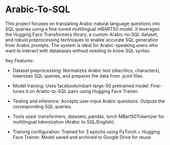 # Arabic-To-SQL
This project focuses on translating Arabic natural language questions into SQL queries using a fine-tuned multilingual mBART50 model.
It leverages the Hugging Face Transformers library, a custom Arabic-to-SQL dataset, and robust preprocessing techniques to enable accurate SQL generation from Arabic prompts.
The system is ideal for Arabic-speaking users who want to interact with databases without needing to know SQL syntax.

Key Features:
  - Dataset preprocessing: Normalizes Arabic text (diacritics, characters), tokenizes SQL queries, and prepares the data from .jsonl files.
    
  - Model training:
    Uses facebook/mbart-large-50 pretrained model.
    Fine-tunes it on Arabic-to-SQL pairs using Hugging Face Trainer.
    
  - Testing and inference:
    Accepts user-input Arabic questions.
    Outputs the corresponding SQL queries.
    
  - Tools used:
    transformers, datasets, pandas, torch
    MBart50Tokenizer for multilingual tokenization (Arabic to SQL/English)
    
  - Training configuration:
    Trained for 3 epochs using PyTorch + Hugging Face Trainer.
    Model saved and archived to Google Drive for reuse.

